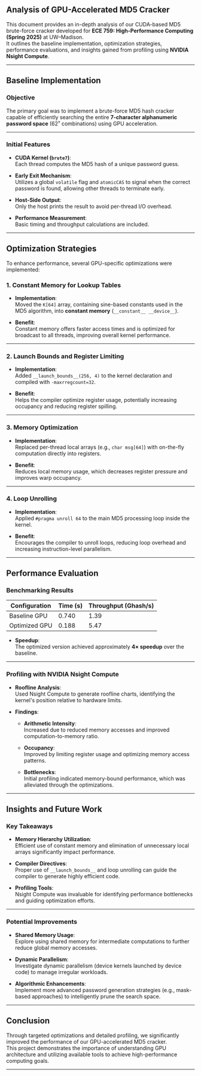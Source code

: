 ## Analysis of GPU-Accelerated MD5 Cracker

This document provides an in-depth analysis of our CUDA-based MD5 brute-force cracker developed for **ECE 759: High-Performance Computing (Spring 2025)** at UW–Madison.  
It outlines the baseline implementation, optimization strategies, performance evaluations, and insights gained from profiling using **NVIDIA Nsight Compute**.

---

## Baseline Implementation

### Objective

The primary goal was to implement a brute-force MD5 hash cracker capable of efficiently searching the entire **7-character alphanumeric password space** (62⁷ combinations) using GPU acceleration.

---

### Initial Features

- **CUDA Kernel (`brute7`)**:  
  Each thread computes the MD5 hash of a unique password guess.

- **Early Exit Mechanism**:  
  Utilizes a global `volatile` flag and `atomicCAS` to signal when the correct password is found, allowing other threads to terminate early.

- **Host-Side Output**:  
  Only the host prints the result to avoid per-thread I/O overhead.

- **Performance Measurement**:  
  Basic timing and throughput calculations are included.

---

## Optimization Strategies

To enhance performance, several GPU-specific optimizations were implemented:

### 1. Constant Memory for Lookup Tables

- **Implementation**:  
  Moved the `K[64]` array, containing sine-based constants used in the MD5 algorithm, into **constant memory** (`__constant__ __device__`).

- **Benefit**:  
  Constant memory offers faster access times and is optimized for broadcast to all threads, improving overall kernel performance.

---

### 2. Launch Bounds and Register Limiting

- **Implementation**:  
  Added `__launch_bounds__(256, 4)` to the kernel declaration and compiled with `-maxrregcount=32`.

- **Benefit**:  
  Helps the compiler optimize register usage, potentially increasing occupancy and reducing register spilling.

---

### 3. Memory Optimization

- **Implementation**:  
  Replaced per-thread local arrays (e.g., `char msg[64]`) with on-the-fly computation directly into registers.

- **Benefit**:  
  Reduces local memory usage, which decreases register pressure and improves warp occupancy.

---

### 4. Loop Unrolling

- **Implementation**:  
  Applied `#pragma unroll 64` to the main MD5 processing loop inside the kernel.

- **Benefit**:  
  Encourages the compiler to unroll loops, reducing loop overhead and increasing instruction-level parallelism.

---

## Performance Evaluation

### Benchmarking Results

| Configuration  | Time (s) | Throughput (Ghash/s) |
|----------------|----------|----------------------|
| Baseline GPU   | 0.740    | 1.39                 |
| Optimized GPU  | 0.188    | 5.47                 |

- **Speedup**:  
  The optimized version achieved approximately **4× speedup** over the baseline.

---

### Profiling with NVIDIA Nsight Compute

- **Roofline Analysis**:  
  Used Nsight Compute to generate roofline charts, identifying the kernel's position relative to hardware limits.

- **Findings**:
  - **Arithmetic Intensity**:  
    Increased due to reduced memory accesses and improved computation-to-memory ratio.
  
  - **Occupancy**:  
    Improved by limiting register usage and optimizing memory access patterns.
  
  - **Bottlenecks**:  
    Initial profiling indicated memory-bound performance, which was alleviated through the optimizations.

---

## Insights and Future Work

### Key Takeaways

- **Memory Hierarchy Utilization**:  
  Efficient use of constant memory and elimination of unnecessary local arrays significantly impact performance.

- **Compiler Directives**:  
  Proper use of `__launch_bounds__` and loop unrolling can guide the compiler to generate highly efficient code.

- **Profiling Tools**:  
  Nsight Compute was invaluable for identifying performance bottlenecks and guiding optimization efforts.

---

### Potential Improvements

- **Shared Memory Usage**:  
  Explore using shared memory for intermediate computations to further reduce global memory accesses.

- **Dynamic Parallelism**:  
  Investigate dynamic parallelism (device kernels launched by device code) to manage irregular workloads.

- **Algorithmic Enhancements**:  
  Implement more advanced password generation strategies (e.g., mask-based approaches) to intelligently prune the search space.

---

## Conclusion

Through targeted optimizations and detailed profiling, we significantly improved the performance of our GPU-accelerated MD5 cracker.  
This project demonstrates the importance of understanding GPU architecture and utilizing available tools to achieve high-performance computing goals.

---
